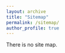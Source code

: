 ```yaml
---
layout: archive
title: "Sitemap"
permalink: /sitemap/
author_profile: true
---
```

There is no site map.
